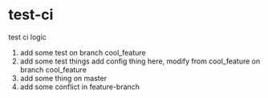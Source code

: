# test-ci
test ci logic


1. add some test on branch cool_feature
2. add some test things add config thing here, modify from cool_feature on branch cool_feature
3. add some thing on master
4. add some conflict in feature-branch
